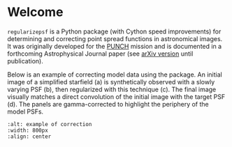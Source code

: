 # Welcome

`regularizepsf` is a Python package (with Cython speed improvements) for determining and correcting 
point spread functions in astronomical images.
It was originally developed for the [PUNCH](https://punch.space.swri.edu/) mission and is documented in a forthcoming 
Astrophysical Journal paper (see [arXiv version](https://arxiv.org/abs/2212.02594) until publication). 

Below is an example of correcting model data using the package. 
An initial image of a simplified starfield (a) is synthetically observed with a slowly varying PSF (b), 
then regularized with this technique (c). The final image visually matches a direct convolution of the initial image 
with the target PSF (d). The panels are gamma-corrected to highlight the periphery of the model PSFs.

```{image} images/model.png
:alt: example of correction
:width: 800px
:align: center
```
